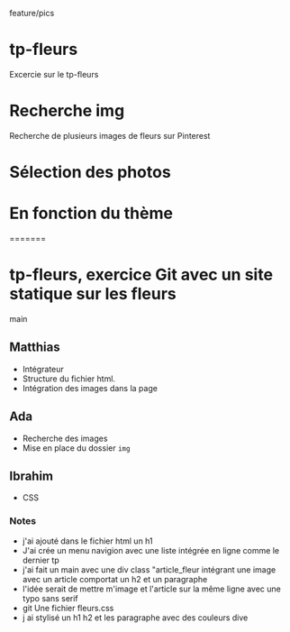  feature/pics
# tp-fleurs
Excercie sur le tp-fleurs
# Recherche img 
Recherche de plusieurs images de fleurs sur Pinterest 
# Sélection des photos
En fonction du thème
=======
=======
# tp-fleurs, exercice Git avec un site statique sur les fleurs

 main


## Matthias
- Intégrateur
- Structure du fichier html.
- Intégration des images dans la page


## Ada
- Recherche des images 
- Mise en place du dossier `img`

##  Ibrahim
- CSS


### Notes
- j'ai ajouté dans le fichier html un h1
- J'ai crée un menu navigion avec une liste intégrée en ligne comme le dernier tp
- j'ai fait un main avec une div class "article_fleur intégrant une image avec un article comportat un h2 et un paragraphe
- l'idée serait de mettre m'image et l'article sur la même ligne 
avec une typo sans serif
- git Une fichier fleurs.css
- j ai stylisé un h1 h2 et les paragraphe avec des couleurs dive



